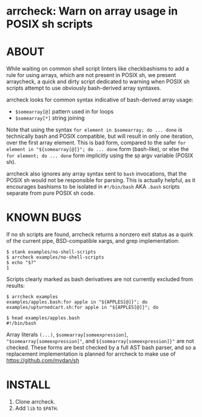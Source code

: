 # arrcheck: Warn on array usage in POSIX sh scripts

# ABOUT

While waiting on common shell script linters like checkbashisms to add a rule for using arrays, which are not present in POSIX sh, we present arraycheck, a quick and dirty script dedicated to warning when POSIX sh scripts attempt to use obviously bash-derived array syntaxes.

arrcheck looks for common syntax indicative of bash-derived array usage:

* `$somearray[@]` pattern used in for loops
* `$somearray[*]` string joining

Note that using the syntax `for element in $somearray; do ... done` is technically bash and POSIX compatible, but will result in only one iteration, over the first array element. This is bad form, compared to the safer `for element in "${somearray[@]}"; do ... done` form (bash-like), or else the `for element; do ... done` form implicitly using the `$@` argv variable (POSIX sh).

arrcheck also ignores any array syntax sent to `bash` invocations, that the POSIX sh would not be responsible for parsing. This is actually helpful, as it encourages bashisms to be isolated in `#!/bin/bash` AKA `.bash` scripts separate from pure POSIX sh code.

# KNOWN BUGS

If no sh scripts are found, arrcheck returns a nonzero exit status as a quirk of the current pipe, BSD-compatible xargs, and grep implementation:

```console
$ stank examples/no-shell-scripts
$ arrcheck examples/no-shell-scripts
$ echo "$?"
1
```

Scripts clearly marked as bash derivatives are not currently excluded from results:

```console
$ arrcheck examples
examples/apples.bash:for apple in "${APPLES[@]}"; do
examples/upturnedcart.sh:for apple in "${APPLES[@]}"; do

$ head examples/apples.bash
#!/bin/bash
```

Array literals `(...)`, `$somearray[someexpression]`, `"$somearray[someexpression]"`, and `${somearray[someexpression]}"` are not checked. These forms are best checked by a full AST bash parser, and so a replacement implementation is planned for arrcheck to make use of https://github.com/mvdan/sh

# INSTALL

1. Clone arrcheck.
2. Add `lib` to `$PATH`.
